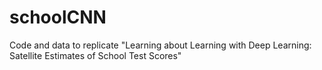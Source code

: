 # schoolCNN
Code and data to replicate "Learning about Learning with Deep Learning: Satellite Estimates of School Test Scores"

